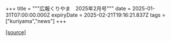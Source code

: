 +++
title = """広報くりやま　2025年2月号"""
date = 2025-01-31T07:00:00.000Z
expiryDate = 2025-02-21T19:16:21.837Z
tags = ["kuriyama","news"]
+++


[[source]](https://www.town.kuriyama.hokkaido.jp/site/koho/30079.html)
